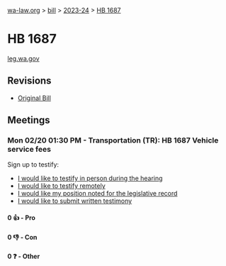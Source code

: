 [wa-law.org](/) > [bill](/bill/) > [2023-24](/bill/2023-24/) > [HB 1687](/bill/2023-24/hb/1687/)

# HB 1687
[leg.wa.gov](https://app.leg.wa.gov/billsummary?BillNumber=1687&Year=2023&Initiative=false)

## Revisions
* [Original Bill](1/)

## Meetings
### Mon 02/20 01:30 PM - Transportation (TR): HB 1687 Vehicle service fees
Sign up to testify:
* [I would like to testify in person during the hearing](https://app.leg.wa.gov/csi/Testifier/Add?chamber=House&mId=30821&aId=152076&caId=21641&tId=1)
* [I would like to testify remotely](https://app.leg.wa.gov/csi/Testifier/Add?chamber=House&mId=30821&aId=152076&caId=21641&tId=2)
* [I would like my position noted for the legislative record](https://app.leg.wa.gov/csi/Testifier/Add?chamber=House&mId=30821&aId=152076&caId=21641&tId=3)
* [I would like to submit written testimony](https://app.leg.wa.gov/csi/Testifier/Add?chamber=House&mId=30821&aId=152076&caId=21641&tId=4)

#### 0 👍 - Pro

#### 0 👎 - Con

#### 0 ❓ - Other

